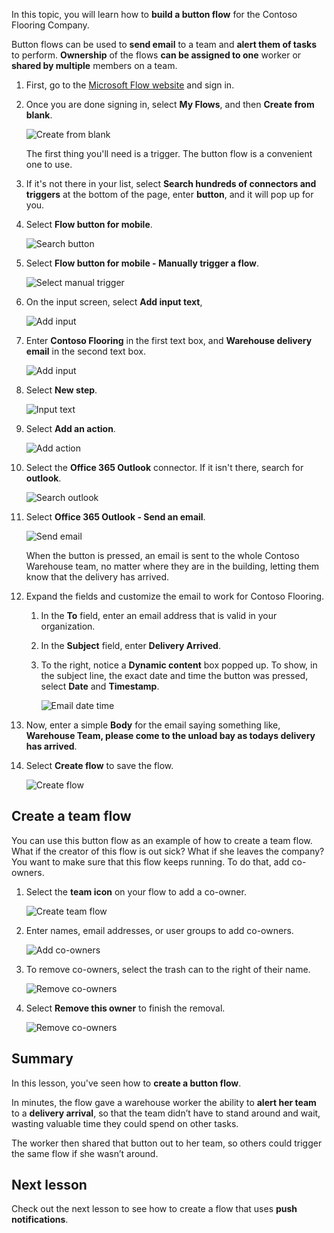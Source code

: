 In this topic, you will learn how to **build a button flow** for the Contoso Flooring Company. 

Button flows can be used to **send email** to a team and **alert them of tasks** to perform. **Ownership** of the flows **can be assigned to one** worker or **shared by multiple** members on a team.  

1. First, go to the [Microsoft Flow website](https://ms.flow.microsoft.com) and sign in.
2. Once you are done signing in, select **My Flows**, and then **Create from blank**.
   
    ![Create from blank](./media/learning-create-button-flow/2-create-from-blank.png)
   
    The first thing you'll need is a trigger. The button flow is a convenient one to use. 
3. If it's not there in your list, select **Search hundreds of connectors and triggers** at the bottom of the page, enter **button**, and it will pop up for you. 
4. Select **Flow button for mobile**.
   
    ![Search button](./media/learning-create-button-flow/3-button-flow.png) 
5. Select **Flow button for mobile - Manually trigger a flow**.
   
    ![Select manual trigger](./media/learning-create-button-flow/4-press-it.png)
6. On the input screen, select **Add input text**,
   
    ![Add input](./media/learning-create-button-flow/5-add-input.png)
7. Enter **Contoso Flooring** in the first text box, and **Warehouse delivery email** in the second text box.
   
    ![Add input](./media/learning-create-button-flow/6-text-for-flow.png)
8. Select **New step**. 
   
    ![Input text](./media/learning-create-button-flow/7-input-description.png)
9. Select **Add an action**. 
   
    ![Add action](./media/learning-create-button-flow/8-add-an-action.png)
10. Select the **Office 365 Outlook** connector. If it isn't there, search for **outlook**.
    
     ![Search outlook](./media/learning-create-button-flow/9-search-outlook.png)
11. Select **Office 365 Outlook - Send an email**.
    
     ![Send email](./media/learning-create-button-flow/10-send-email.png)
    
     When the button is pressed, an email is sent to the whole Contoso Warehouse team, no matter where they are in the building, letting them know that the delivery has arrived.
12. Expand the fields and customize the email to work for Contoso Flooring.
    
    1. In the **To** field, enter an email address that is valid in your organization.
    2. In the **Subject** field, enter **Delivery Arrived**. 
    3. To the right, notice a **Dynamic content** box popped up. To show, in the subject line, the exact date and time the button was pressed, select **Date** and **Timestamp**. 
       
        ![Email date time](./media/learning-create-button-flow/11-email-date-time.png)
13. Now, enter a simple **Body** for the email saying something like, **Warehouse Team, please come to the unload bay as todays delivery has arrived**.
14. Select **Create flow** to save the flow.
    
     ![Create flow](./media/learning-create-button-flow/12-create-flow.png)

## Create a team flow
You can use this button flow as an example of how to create a team flow. What if the creator of this flow is out sick? What if she leaves the company? You want to make sure that this flow keeps running. To do that,  add co-owners.

1. Select the **team icon** on your flow to add a co-owner.
   
    ![Create team flow](./media/learning-create-button-flow/13-create-team-flow.png) 
2. Enter names, email addresses, or user groups to add co-owners.
   
    ![Add co-owners](./media/learning-create-button-flow/14-add-co-owners.png)
3. To remove co-owners, select the trash can to the right of their name.
   
    ![Remove co-owners](./media/learning-create-button-flow/15-remove-co-owners.png)
4. Select **Remove this owner** to finish the removal.
   
    ![Remove co-owners](./media/learning-create-button-flow/16-agree-to-remove.png)

## Summary
In this lesson, you've seen how to **create a button flow**. 

In minutes, the flow gave a warehouse worker the ability to **alert her team** to a **delivery arrival**, so that the team didn’t have to stand around and wait, wasting valuable time they could spend on other tasks. 

The worker then shared that button out to her team, so others could trigger the same flow if she wasn’t around.

## Next lesson
Check out the next lesson to see how to create a flow that uses **push notifications**.

